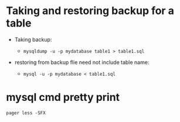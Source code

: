 
# Taking and restoring backup for a table
  - Taking backup:
    - `mysqldump -u -p mydatabase table1 > table1.sql`

  - restoring from backup flie need not include table name:
    - `mysql -u -p mydatabase < table1.sql`

# mysql cmd pretty print
 `pager less -SFX`
 

